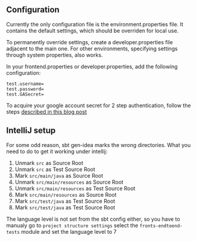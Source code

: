 ## Configuration

Currently the only configuration file is the environment.properties file.
It contains the default settings, which should be overriden for local use.

To permanently override settings, create a developer.properties file adjacent to the main one.
For other environments, specifying settings through system properties, also works.

In your frontend.properties or developer.properties, add the following configuration:

```
test.username=
test.password=
test.GASecret=
```

To acquire your google account secret for 2 step authentication, follow the steps [described in this blog post](http://www.meza.hu/2014/02/havig-difficulties-testing-sites-with-2.html)


## IntelliJ setup

For some odd reason, sbt gen-idea marks the wrong directories.
What you need to do to get it working under intellij:

  1. Unmark ```src``` as Source Root
  2. Unmark ```src``` as Test Source Root
  3. Mark ```src/main/java``` as Source Root
  4. Unmark ```src/main/resources``` as Source Root
  5. Unmark ```src/main/resources``` as Test Source Root
  6. Mark ```src/main/resources``` as Source Root
  3. Mark ```src/test/java``` as Test Source Root
  3. Mark ```src/test/java``` as Test Source Root

The language level is not set from the sbt config either, so you have to manualy go to
```project structure settings``` select the ```fronts-endtoend-tests``` module and set the language level to 7

